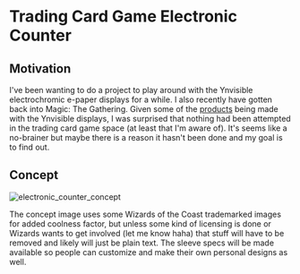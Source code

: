 # Trading Card Game Electronic Counter

## Motivation

I've been wanting to do a project to play around with the Ynvisible electrochromic e-paper displays for a while. I also recently have gotten back into Magic: The Gathering. Given some of the [products](https://www.ynvisible.com/news-inspiration/smart-expiry-date-label) being made with the Ynvisible displays, I was surprised that nothing had been attempted in the trading card game space (at least that I'm aware of). It's seems like a no-brainer but maybe there is a reason it hasn't been done and my goal is to find out.

## Concept

![electronic_counter_concept](https://github.com/groundst8/tcg-counter/assets/53413353/7b87b772-639f-45e6-b7d9-5978f38ef246)

The concept image uses some Wizards of the Coast trademarked images for added coolness factor, but unless some kind of licensing is done or Wizards wants to get involved (let me know haha) that stuff will have to be removed and likely will just be plain text. The sleeve specs will be made available so people can customize and make their own personal designs as well.
